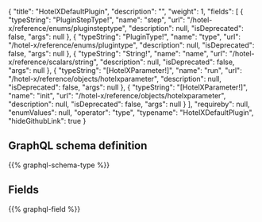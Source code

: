 {
  "title": "HotelXDefaultPlugin",
  "description": "",
  "weight": 1,
  "fields": [
    {
      "typeString": "PluginStepType!",
      "name": "step",
      "url": "/hotel-x/reference/enums/pluginsteptype",
      "description": null,
      "isDeprecated": false,
      "args": null
    },
    {
      "typeString": "PluginType!",
      "name": "type",
      "url": "/hotel-x/reference/enums/plugintype",
      "description": null,
      "isDeprecated": false,
      "args": null
    },
    {
      "typeString": "String!",
      "name": "name",
      "url": "/hotel-x/reference/scalars/string",
      "description": null,
      "isDeprecated": false,
      "args": null
    },
    {
      "typeString": "[HotelXParameter!]",
      "name": "run",
      "url": "/hotel-x/reference/objects/hotelxparameter",
      "description": null,
      "isDeprecated": false,
      "args": null
    },
    {
      "typeString": "[HotelXParameter!]",
      "name": "init",
      "url": "/hotel-x/reference/objects/hotelxparameter",
      "description": null,
      "isDeprecated": false,
      "args": null
    }
  ],
  "requireby": null,
  "enumValues": null,
  "operator": "type",
  "typename": "HotelXDefaultPlugin",
  "hideGithubLink": true
}
## GraphQL schema definition

{{% graphql-schema-type %}}

## Fields

{{% graphql-field %}}
